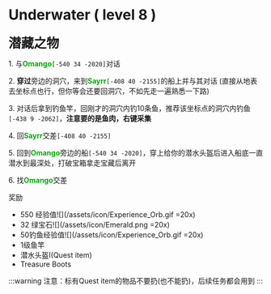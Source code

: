 # Underwater ( level 8 )
<span style="font-size: 25px;">**潜藏之物**</span>

<span class="stage-index">1.</span> 与<font color=00AA00>**Omango**</font>`[-540 34 -2020]`对话

<span class="stage-index">2.</span> **穿过**旁边的洞穴，来到<font color=00AA00>**Sayrr**</font>`[-408 40 -2155]`的船上并与其对话
(直接从地表去坐标点也行，但你等会还要回洞穴，不如先走一遍熟悉一下路)

<span class="stage-index">3.</span> 对话后拿到钓鱼竿，回刚才的洞穴内钓10条鱼，推荐该坐标点的洞穴内钓鱼`[-438 9 -2062]`，**注意要的是鱼肉，右键采集**

<span class="stage-index">4.</span> 回<font color=00AA00>**Sayrr**</font>交差`[-408 40 -2155]`

<span class="stage-index">5.</span> 回到<font color=00AA00>**Omango**</font>旁边的船`[-540 34 -2020]`，穿上给你的潜水头盔后进入船底一直潜水到最深处，打破宝箱拿走宝藏后离开

<span class="stage-index">6.</span> 找<font color=00AA00>**Omango**</font>交差


奖励  

+ 550 经验值![](/assets/icon/Experience_Orb.gif =20x) 
+ 32 绿宝石![](/assets/icon/Emerald.png =20x)
+ 50钓鱼经验值![](/assets/icon/Experience_Orb.gif =20x)
+ 1级鱼竿
+ 潜水头盔I(Quest item)
+ Treasure Boots

:::warning
注意：标有Quest item的物品不要扔(也不能扔)，后续任务都会用到
:::
